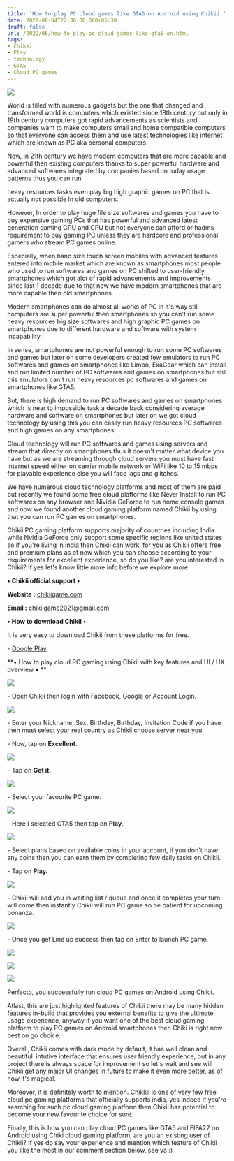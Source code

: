 ```yaml
---
title: 'How to play PC cloud games like GTA5 on Android using Chikii.'
date: 2022-06-04T22:36:00.000+05:30
draft: false
url: /2022/06/how-to-play-pc-cloud-games-like-gta5-on.html
tags: 
- Chikki
- Play
- technology
- GTA5
- Cloud PC games
---
```


 [![](https://lh3.googleusercontent.com/-Lq4ncQ2jKL0/YpuRDhPpU_I/AAAAAAAALlw/_wVE2mJIqk4Q6H92HRKmqlcMdbjUrtyzgCNcBGAsYHQ/s1600/1654362377351246-0.png)](https://lh3.googleusercontent.com/-Lq4ncQ2jKL0/YpuRDhPpU_I/AAAAAAAALlw/_wVE2mJIqk4Q6H92HRKmqlcMdbjUrtyzgCNcBGAsYHQ/s1600/1654362377351246-0.png) 

  

World is filled with numerous gadgets but the one that changed and transformed world is computers which existed since 18th century but only in 19th century computers got rapid advancements as scientists and companies want to make computers small and home compatible computers so that everyone can access them and use latest technologies like internet which are known as PC aka personal computers.

  

Now, in 21th century we have modern computers that are more capable and powerful then existing computers thanks to super powerful hardware and advanced softwares integrated by companies based on today usage patterns thus you can run

heavy resources tasks even play big high graphic games on PC that is actually not possible in old computers.

  

However, In order to play huge file size softwares and games you have to buy expensive gaming PCs that has powerful and advanced latest generation gaming GPU and CPU but not everyone can afford or hadms requirement to buy gaming PC unless they are hardcore and professional  gamers who stream PC games online.

  

Especially, when hand size touch screen mobiles with advanced features entered into mobile market which are known as smartphones most people who used to run softwares and games on PC shifted to user-friendly smartphones which got alot of rapid advancements and improvements  since last 1 decade due to that now we have modern smartphones that are more capable then old smartphones.

  

Modern smartphones can do almost all works of PC in it's way still computers are super powerful then smartphones so you can't run some heavy resources big size softwares and high graphic PC games on smartphones due to different hardware and software with system incapability.

  

In sense, smartphones are not powerful enough to run some PC softwares and games but later on some developers created few emulators to run PC softwares and games on smartphones like Limbo, ExaGear which can install and run limited number of PC softwares and games on smartphones but still this emulators can't run heavy resources pc softwares and games on smartphones like GTA5.

  

But, there is high demand to run PC softwares and games on smartphones which is near to impossible task a decade back considering average hardware and software on smartphones but later on we got cloud technology by using this you can easily run heavy resources PC softwares and high games on any smartphones.

  

Cloud technology will run PC softwares and games using servers and stream that directly on smartphones thus it doesn't matter what device you have but as we are streaming through cloud servers you must have fast internet speed either on carrier mobile network or WiFi like 10 to 15 mbps for playable experience else you will face lags and glitches.

  

We have numerous cloud technology platforms and most of them are paid but recently we found some free cloud platforms like Never Install to run PC softwares on any browser and Nividia GeForce to run home console games and now we found another cloud gaming platform named Chikii by using that you can run PC games on smartphones.

  

Chikii PC gaming platform supports majority of countries including India while Nvidia GeForce only support some specific regions like united states so if you're living in india then Chikii can work  for you as Chikii offers free and premium plans as of now which you can choose according to your requirements for excellent experience, so do you like? are you interested in Chikii? If yes let's know little more info before we explore more.

  

**• Chikii official support •**

  

**Website :** [chikiigame.com](https://www.chikiigame.com/)

**Email :** [chikiigame2021@gmail.com](mailto:chikiigame2021@gmail.com)

**• How to download Chikii •**

It is very easy to download Chikii from these platforms for free.

  

\- [Google Play](https://play.google.com/store/apps/details?id=com.dianyun.chikii)

**• How to play cloud PC gaming using Chikii with key features and UI / UX overview • **

 **[![](https://lh3.googleusercontent.com/-LmSvpyULqZ8/YpuRCTFWVBI/AAAAAAAALls/ubwNI1qJZbgQHEy-9i1rZov72K6H5OwMgCNcBGAsYHQ/s1600/1654362371033498-1.png)](https://lh3.googleusercontent.com/-LmSvpyULqZ8/YpuRCTFWVBI/AAAAAAAALls/ubwNI1qJZbgQHEy-9i1rZov72K6H5OwMgCNcBGAsYHQ/s1600/1654362371033498-1.png)** 

\- Open Chikii then login with Facebook, Google or Account Login.

  

 [![](https://lh3.googleusercontent.com/-dQxTni6R8Wg/YpuRAq6I1mI/AAAAAAAALlo/pi2Lh88e5SUFa0zAmtud90Ue9PRvDOxDACNcBGAsYHQ/s1600/1654362365026817-2.png)](https://lh3.googleusercontent.com/-dQxTni6R8Wg/YpuRAq6I1mI/AAAAAAAALlo/pi2Lh88e5SUFa0zAmtud90Ue9PRvDOxDACNcBGAsYHQ/s1600/1654362365026817-2.png) 

  

\- Enter your Nickname, Sex, Birthday, Birthday, Invitation Code if you have then must select your real country as Chikii choose server near you.

  

\- Now, tap on **Excellent**.

  

 [![](https://lh3.googleusercontent.com/-uVeB_WranRQ/YpuQ_FbyceI/AAAAAAAALlk/4F1BwKZbuU0GgfH5TGPx-D48WPwLBh3RwCNcBGAsYHQ/s1600/1654362359089856-3.png)](https://lh3.googleusercontent.com/-uVeB_WranRQ/YpuQ_FbyceI/AAAAAAAALlk/4F1BwKZbuU0GgfH5TGPx-D48WPwLBh3RwCNcBGAsYHQ/s1600/1654362359089856-3.png) 

  

\- Tap on **Get it.**

 **[![](https://lh3.googleusercontent.com/-rBuuG2RV0Hw/YpuQ9mOu0bI/AAAAAAAALlg/wNznHaTC09cF0NxndD1gI-15_xdIh4c2QCNcBGAsYHQ/s1600/1654362349092250-4.png)](https://lh3.googleusercontent.com/-rBuuG2RV0Hw/YpuQ9mOu0bI/AAAAAAAALlg/wNznHaTC09cF0NxndD1gI-15_xdIh4c2QCNcBGAsYHQ/s1600/1654362349092250-4.png)** 

\- Select your favourite PC game.

  

 [![](https://lh3.googleusercontent.com/-_z0uhcc0dWs/YpuQ7Jxt2DI/AAAAAAAALlc/axLXnq5nwXgsE8nxKyjmqIIvdf1mnHX3ACNcBGAsYHQ/s1600/1654362341904754-5.png)](https://lh3.googleusercontent.com/-_z0uhcc0dWs/YpuQ7Jxt2DI/AAAAAAAALlc/axLXnq5nwXgsE8nxKyjmqIIvdf1mnHX3ACNcBGAsYHQ/s1600/1654362341904754-5.png) 

  

\- Here I selected GTA5 then tap on **Play**.

  

 [![](https://lh3.googleusercontent.com/--sDPqXbGd0A/YpuQ5TgShCI/AAAAAAAALlY/9aJ1jp68agsBumqmW5snGRdjolquPn5CgCNcBGAsYHQ/s1600/1654362333612895-6.png)](https://lh3.googleusercontent.com/--sDPqXbGd0A/YpuQ5TgShCI/AAAAAAAALlY/9aJ1jp68agsBumqmW5snGRdjolquPn5CgCNcBGAsYHQ/s1600/1654362333612895-6.png) 

  

\- Select plans based on available coins in your account, if you don't have any coins then you can earn them by completing few daily tasks on Chikii.

  

\- Tap on **Play.**

 **[![](https://lh3.googleusercontent.com/-Y5mlD0P-75w/YpuQ3WRpCHI/AAAAAAAALlU/vkdEILW9O20maq9Sr7PzXMK4u36jJbv1wCNcBGAsYHQ/s1600/1654362325334422-7.png)](https://lh3.googleusercontent.com/-Y5mlD0P-75w/YpuQ3WRpCHI/AAAAAAAALlU/vkdEILW9O20maq9Sr7PzXMK4u36jJbv1wCNcBGAsYHQ/s1600/1654362325334422-7.png)** 

\- Chikii will add you in waiting list / queue and once it completes your turn will come then instantly Chikii will run PC game so be patient for upcoming bonanza.

  

 [![](https://lh3.googleusercontent.com/-RmInqtAEQ1g/YpuQ1KABhCI/AAAAAAAALlQ/hnjmkYcLPa8lNH3UUjZIwlqRfy5FiwZGQCNcBGAsYHQ/s1600/1654362318411487-8.png)](https://lh3.googleusercontent.com/-RmInqtAEQ1g/YpuQ1KABhCI/AAAAAAAALlQ/hnjmkYcLPa8lNH3UUjZIwlqRfy5FiwZGQCNcBGAsYHQ/s1600/1654362318411487-8.png) 

  

\- Once you get Line up success then tap on Enter to launch PC game.

  

 [![](https://lh3.googleusercontent.com/-740ZXathhTg/YpuQzdlDy1I/AAAAAAAALlM/ROFrwdEfbegQn4otB1ICU6YxrlDyzV0cQCNcBGAsYHQ/s1600/1654362310699690-9.png)](https://lh3.googleusercontent.com/-740ZXathhTg/YpuQzdlDy1I/AAAAAAAALlM/ROFrwdEfbegQn4otB1ICU6YxrlDyzV0cQCNcBGAsYHQ/s1600/1654362310699690-9.png) 

  

 [![](https://lh3.googleusercontent.com/-cagT_PCFHpY/YpuQxaFyNlI/AAAAAAAALlI/iHjD37IGhjIwYjnlot0Tr92zAPEXYop3wCNcBGAsYHQ/s1600/1654362297751021-10.png)](https://lh3.googleusercontent.com/-cagT_PCFHpY/YpuQxaFyNlI/AAAAAAAALlI/iHjD37IGhjIwYjnlot0Tr92zAPEXYop3wCNcBGAsYHQ/s1600/1654362297751021-10.png) 

  

 [![](https://lh3.googleusercontent.com/-EcQ5YD5emPQ/YpuQuZkVXXI/AAAAAAAALlE/Za0es1nSROwibWDLdQZzJXgXl-dvG41DACNcBGAsYHQ/s1600/1654362288249080-11.png)](https://lh3.googleusercontent.com/-EcQ5YD5emPQ/YpuQuZkVXXI/AAAAAAAALlE/Za0es1nSROwibWDLdQZzJXgXl-dvG41DACNcBGAsYHQ/s1600/1654362288249080-11.png) 

  

Perfecto, you successfully run cloud PC games on Android using Chikii.

  

Atlast, this are just highlighted features of Chikii there may be many hidden features in-build that provides you external benefits to give the ultimate usage experience, anyway if you want one of the best cloud gaming platform to play PC games on Android smartphones then Chiki is right now best on go choice.

  

Overall, Chikii comes with dark mode by default, it has well clean and beautiful  intutive interface that ensures user friendly experience, but in any project there is always space for improvement so let's wait and see will Chikii get any major UI changes in future to make it even more better, as of now it's magical.

  

Moreover, it is definitely worth to mention. Chikkii is one of very few free cloud pc gaming platforms that officially supports india, yes indeed if you're searching for such pc cloud gaming platform then Chikii has potential to become your new favourite choice for sure.

  

Finally, this is how you can play cloud PC games like GTA5 and FIFA22 on Android using Chiki cloud gaming platform, are you an existing user of Chikii? If yes do say your experience and mention which feature of Chikii you like the most in our comment section below, see ya :)